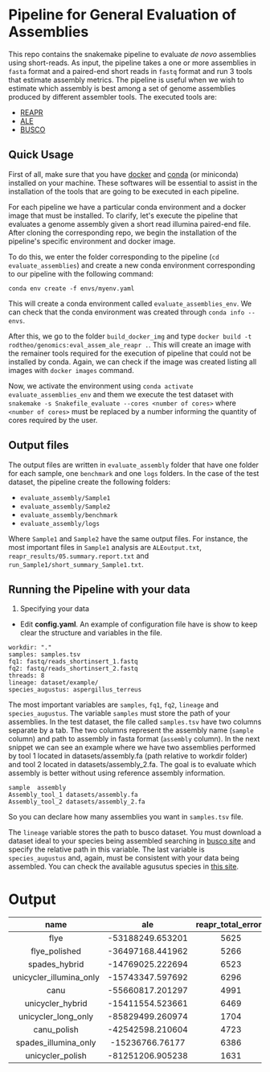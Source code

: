 # Pipeline for General Evaluation of Assemblies

This repo contains the snakemake pipeline to evaluate _de novo_ assemblies using short-reads. As input, the pipeline takes a one or more assemblies in `fasta` format and a paired-end short reads in `fastq` format and run 3 tools that estimate assembly metrics. The pipeline is useful when we wish to estimate which assembly is best among a set of genome assemblies produced by different assembler tools. The executed tools are:

- [REAPR](https://www.sanger.ac.uk/science/tools/reapr)
- [ALE](https://github.com/sc932/ALE)
- [BUSCO](https://busco.ezlab.org/)

## Quick Usage

First of all, make sure that you have [docker](https://docs.docker.com/install/) and [conda](https://docs.conda.io/en/latest/miniconda.html) (or miniconda) installed on your machine. These softwares will be essential to assist in the installation of the tools that are going to be executed in each pipeline.

For each pipeline we have a particular conda environment and a docker image that must be installed. To clarify, let's execute the pipeline that evaluates a genome assembly given a short read illumina paired-end file. After cloning the corresponding repo, we begin the installation of the pipeline's specific environment and docker image.

To do this, we enter the folder corresponding to the pipeline (`cd evaluate_assemblies`) and create a new conda environment corresponding to our pipeline with the following command:

```
conda env create -f envs/myenv.yaml
```

This will create a conda environment called `evaluate_assemblies_env`. We can check that the conda environment was created through `conda info --envs`.

After this, we go to the folder `build_docker_img` and type `docker build -t rodtheo/genomics:eval_assem_ale_reapr .`. This will create an image with the remainer tools required for the execution of pipeline that could not be installed by conda. Again, we can check if the image was created listing all images with `docker images` command.

Now, we activate the environment using `conda activate evaluate_assemblies_env` and them we execute the test dataset with `snakemake -s Snakefile_evaluate --cores <number of cores>` where `<number of cores>` must be replaced by a number informing the quantity of cores required by the user.

## Output files

The output files are written in `evaluate_assembly` folder that have one folder for each sample, one `benchmark` and one `logs` folders. In the case of the test dataset, the pipeline create the following folders:

- `evaluate_assembly/Sample1`
- `evaluate_assembly/Sample2`
- `evaluate_assembly/benchmark`
- `evaluate_assembly/logs`

Where `Sample1` and `Sample2` have the same output files. For instance, the most important files in `Sample1` analysis are `ALEoutput.txt`, `reapr_results/05.summary.report.txt` and `run_Sample1/short_summary_Sample1.txt`.


## Running the Pipeline with your data

1. Specifying your data

- Edit **config.yaml**. An example of configuration file have is show to keep clear the structure and variables in the file.

```{yaml}
workdir: "."
samples: samples.tsv
fq1: fastq/reads_shortinsert_1.fastq
fq2: fastq/reads_shortinsert_2.fastq
threads: 8
lineage: dataset/example/
species_augustus: aspergillus_terreus
```

The most important variables are `samples`, `fq1`, `fq2`, `lineage` and `species_augustus`. The variable `samples` must store the path of your assemblies. In the test dataset, the file called `samples.tsv` have two columns separate by a tab. The two columns represent the assembly name (`sample` column) and path to assembly in fasta format (`assembly` column). In the next snippet we can see an example where we have two assemblies performed by tool 1 located in datasets/assembly.fa (path relative to workdir folder) and tool 2 located in datasets/assembly_2.fa. The goal is to evaluate which assembly is better without using reference assembly information.

```
sample	assembly
Assembly_tool_1	datasets/assembly.fa
Assembly_tool_2	datasets/assembly_2.fa
```

So you can declare how many assemblies you want in `samples.tsv` file.

The `lineage` variable stores the path to busco dataset. You must download a dataset ideal to your species being assembled searching in [busco site](https://busco.ezlab.org/) and specify the relative path in this variable. The last variable is `species_augustus` and, again, must be consistent with your data being assembled. You can check the available agusutus species in [this site](http://augustus.gobics.de/binaries/README.TXT).

# Output

|           name          |        ale       | reapr_total_errors | reapr_fcd | reapr_low | genomesize | contigs |   n50  | largest | pctcomplete | pctsingle | pctduplicated | pctfragmented | pctmissing | ncomplete | nsingle | nduplicated | nfragmented | nmissing | ale_norm |
|:-----------------------:|:----------------:|:------------------:|:---------:|:---------:|:----------:|:-------:|:------:|:-------:|:-----------:|:---------:|:-------------:|:-------------:|:----------:|:---------:|:-------:|:-----------:|:-----------:|:--------:|:--------:|
| flye                    | -53188249.653201 | 5625               | 61        | 5564      | 5136373    | 35      | 230412 | 611735  | 18.3        | 17.6      | 0.7           | 31.1          | 50.6       | 27        | 26      | 1           | 46          | 75       | 0.46     |
| flye_polished           | -36497168.441962 | 5266               | 41        | 5225      | 5109442    | 35      | 229584 | 601312  | 96.6        | 96.6      | 0.0           | 1.4           | 2.0        | 143       | 143     | 0           | 2           | 3        | 0.69     |
| spades_hybrid           | -14769025.222694 | 6523               | 34        | 6482      | 5721015    | 84      | 342546 | 622000  | 98.6        | 98.6      | 0.0           | 0.0           | 1.4        | 146       | 146     | 0           | 0           | 2        | 1.00     |
| unicycler_illumina_only | -15743347.597692 | 6296               | 26        | 6270      | 5637716    | 113     | 150995 | 323469  | 98.6        | 98.6      | 0.0           | 0.0           | 1.4        | 146       | 146     | 0           | 0           | 2        | 0.99     |
| canu                    | -55660817.201297 | 4991               | 52        | 4939      | 4639709    | 65      | 103098 | 451020  | 17.6        | 17.6      | 0.0           | 33.1          | 49.3       | 26        | 26      | 0           | 49          | 73       | 0.42     |
| unicycler_hybrid        | -15411554.523661 | 6469               | 33        | 6436      | 5695678    | 72      | 364058 | 654987  | 98.6        | 98.6      | 0.0           | 0.0           | 1.4        | 146       | 146     | 0           | 0           | 2        | 0.99     |
| unicycler_long_only     | -85829499.260974 | 1704               | 15        | 1689      | 1648245    | 38      | 49495  | 91409   | 15.5        | 15.5      | 0.0           | 10.8          | 73.7       | 23        | 23      | 0           | 16          | 109      | 0.00     |
| canu_polish             | -42542598.210604 | 4723               | 36        | 4687      | 4640833    | 65      | 102018 | 452765  | 86.5        | 86.5      | 0.0           | 0.0           | 13.5       | 128       | 128     | 0           | 0           | 20       | 0.61     |
| spades_illumina_only    | -15236766.76177  | 6386               | 28        | 6357      | 5688198    | 121     | 164348 | 312426  | 98.6        | 98.6      | 0.0           | 0.0           | 1.4        | 146       | 146     | 0           | 0           | 2        | 0.99     |
| unicycler_polish        | -81251206.905238 | 1631               | 12        | 1619      | 1641339    | 38      | 49548  | 91567   | 41.9        | 41.9      | 0.0           | 2.7           | 55.4       | 62        | 62      | 0           | 4           | 82       | 0.06     |
